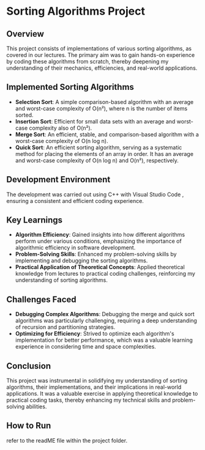 # Sorting Algorithms Project

## Overview
This project consists of implementations of various sorting algorithms, as covered in our lectures. The primary aim was to gain hands-on experience by coding these algorithms from scratch, thereby deepening my understanding of their mechanics, efficiencies, and real-world applications.

## Implemented Sorting Algorithms
- **Selection Sort**: A simple comparison-based algorithm with an average and worst-case complexity of O(n²), where n is the number of items sorted.
- **Insertion Sort**: Efficient for small data sets with an average and worst-case complexity also of O(n²).
- **Merge Sort**: An efficient, stable, and comparison-based algorithm with a worst-case complexity of O(n log n).
- **Quick Sort**: An efficient sorting algorithm, serving as a systematic method for placing the elements of an array in order. It has an average and worst-case complexity of O(n log n) and O(n²), respectively.

## Development Environment
The development was carried out using C++ with Visual Studio Code , ensuring a consistent and efficient coding experience.

## Key Learnings
- **Algorithm Efficiency**: Gained insights into how different algorithms perform under various conditions, emphasizing the importance of algorithmic efficiency in software development.
- **Problem-Solving Skills**: Enhanced my problem-solving skills by implementing and debugging the sorting algorithms.
- **Practical Application of Theoretical Concepts**: Applied theoretical knowledge from lectures to practical coding challenges, reinforcing my understanding of sorting algorithms.

## Challenges Faced
- **Debugging Complex Algorithms**: Debugging the merge and quick sort algorithms was particularly challenging, requiring a deep understanding of recursion and partitioning strategies.
- **Optimizing for Efficiency**: Strived to optimize each algorithm's implementation for better performance, which was a valuable learning experience in considering time and space complexities.

## Conclusion
This project was instrumental in solidifying my understanding of sorting algorithms, their implementations, and their implications in real-world applications. It was a valuable exercise in applying theoretical knowledge to practical coding tasks, thereby enhancing my technical skills and problem-solving abilities.

## How to Run
refer to the readME file within the project folder.
